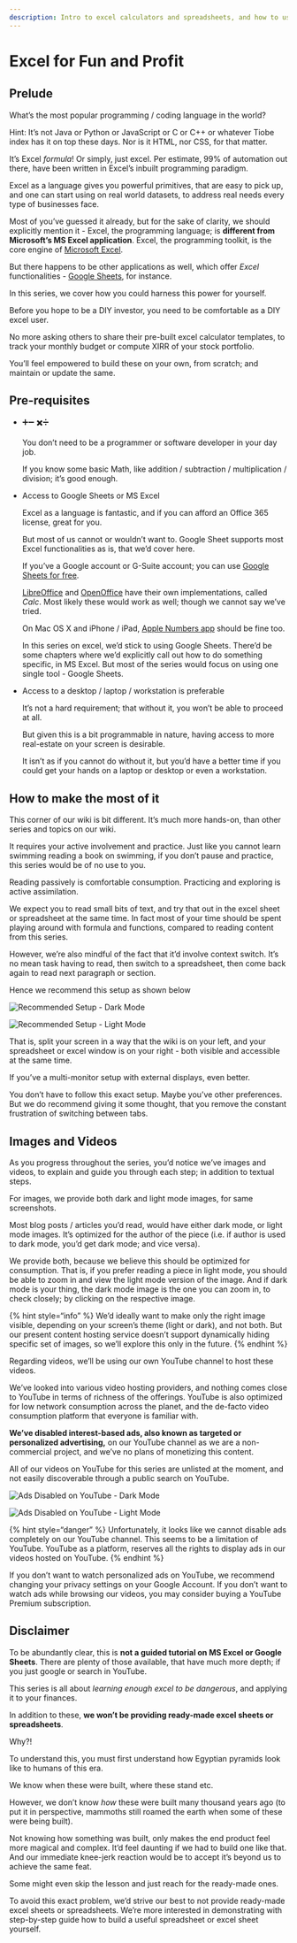 ```yaml
---
description: Intro to excel calculators and spreadsheets, and how to use them for your finances
---
```


# Excel for Fun and Profit

## Prelude

What’s the most popular programming / coding language in the world?

Hint: It’s not Java or Python or JavaScript or C or C++ or whatever Tiobe index has it on top these days. Nor is it HTML, nor CSS, for that matter.

It’s Excel *formula*! Or simply, just excel. Per estimate, 99% of automation out there, have been written in Excel’s inbuilt programming paradigm.

Excel as a language gives you powerful primitives, that are easy to pick up, and one can start using on real world datasets, to address real needs every type of businesses face.

Most of you’ve guessed it already, but for the sake of clarity, we should explicitly mention it - Excel, the programming language; is **different from Microsoft’s MS Excel application**. Excel, the programming toolkit, is the core engine of [Microsoft Excel](https://www.microsoft.com/en-in/microsoft-365/excel).

But there happens to be other applications as well, which offer *Excel* functionalities - [Google Sheets](https://docs.google.com/spreadsheets/), for instance.

In this series, we cover how you could harness this power for yourself.

Before you hope to be a DIY investor, you need to be comfortable as a DIY excel user.

No more asking others to share their pre-built excel calculator templates, to track your monthly budget or compute XIRR of your stock portfolio.

You’ll feel empowered to build these on your own, from scratch; and maintain or update the same.

## Pre-requisites

-   ➕➖ ✖️➗

    You don’t need to be a programmer or software developer in your day job.

    If you know some basic Math, like addition / subtraction / multiplication / division; it’s good enough.

-   Access to Google Sheets or MS Excel

    Excel as a language is fantastic, and if you can afford an Office 365 license, great for you.

    But most of us cannot or wouldn’t want to. Google Sheet supports most Excel functionalities as is, that we’d cover here.

    If you’ve a Google account or G-Suite account; you can use [Google Sheets for free](https://docs.google.com/spreadsheets).

    [LibreOffice](https://www.libreoffice.org/) and [OpenOffice](https://www.openoffice.org/) have their own implementations, called *Calc*. Most likely these would work as well; though we cannot say we’ve tried.

    On Mac OS X and iPhone / iPad, [Apple Numbers app](https://www.apple.com/in/numbers/) should be fine too.

    In this series on excel, we’d stick to using Google Sheets. There’d be some chapters where we’d explicitly call out how to do something specific, in MS Excel. But most of the series would focus on using one single tool - Google Sheets.

-   Access to a desktop / laptop / workstation is preferable

    It’s not a hard requirement; that without it, you won’t be able to proceed at all.

    But given this is a bit programmable in nature, having access to more real-estate on your screen is desirable.

    It isn’t as if you cannot do without it, but you’d have a better time if you could get your hands on a laptop or desktop or even a workstation.

## How to make the most of it

This corner of our wiki is bit different. It’s much more hands-on, than other series and topics on our wiki.

It requires your active involvement and practice. Just like you cannot learn swimming reading a book on swimming, if you don’t pause and practice, this series would be of no use to you.

Reading passively is comfortable consumption. Practicing and exploring is active assimilation.

We expect you to read small bits of text, and try that out in the excel sheet or spreadsheet at the same time. In fact most of your time should be spent playing around with formula and functions, compared to reading content from this series.

However, we’re also mindful of the fact that it’d involve context switch. It’s no mean task having to read, then switch to a spreadsheet, then come back again to read next paragraph or section.

Hence we recommend this setup as shown below

![Recommended Setup - Dark Mode](../.gitbook/assets/excel-setup.dark.png)

![Recommended Setup - Light Mode](../.gitbook/assets/excel-setup.light.png)

That is, split your screen in a way that the wiki is on your left, and your spreadsheet or excel window is on your right - both visible and accessible at the same time.

If you’ve a multi-monitor setup with external displays, even better.

You don’t have to follow this exact setup. Maybe you’ve other preferences. But we do recommend giving it some thought, that you remove the constant frustration of switching between tabs.

## Images and Videos

As you progress throughout the series, you’d notice we’ve images and videos, to explain and guide you through each step; in addition to textual steps.

For images, we provide both dark and light mode images, for same screenshots.

Most blog posts / articles you’d read, would have either dark mode, or light mode images. It’s optimized for the author of the piece (i.e. if author is used to dark mode, you’d get dark mode; and vice versa).

We provide both, because we believe this should be optimized for consumption. That is, if you prefer reading a piece in light mode, you should be able to zoom in and view the light mode version of the image. And if dark mode is your thing, the dark mode image is the one you can zoom in, to check closely; by clicking on the respective image.

{% hint style=“info” %}
We’d ideally want to make only the right image visible, depending on your screen’s theme (light or dark), and not both. But our present content hosting service doesn’t support dynamically hiding specific set of images, so we’ll explore this only in the future.
{% endhint %}

Regarding videos, we’ll be using our own YouTube channel to host these videos.

We’ve looked into various video hosting providers, and nothing comes close to YouTube in terms of richness of the offerings. YouTube is also optimized for low network consumption across the planet, and the de-facto video consumption platform that everyone is familiar with.

**We’ve disabled interest-based ads, also known as targeted or personalized advertising,** on our YouTube channel as we are a non-commercial project, and we’ve no plans of monetizing this content.

All of our videos on YouTube for this series are unlisted at the moment, and not easily discoverable through a public search on YouTube.

![Ads Disabled on YouTube - Dark Mode](../.gitbook/assets/ad-disabled.dark.png)

![Ads Disabled on YouTube - Light Mode](../.gitbook/assets/ad-disabled.light.png)

{% hint style=“danger” %}
Unfortunately, it looks like we cannot disable ads completely on our YouTube channel. This seems to be a limitation of YouTube. YouTube as a platform, reserves all the rights to display ads in our videos hosted on YouTube.
{% endhint %}

If you don’t want to watch personalized ads on YouTube, we recommend changing your privacy settings on your Google Account. If you don’t want to watch ads while browsing our videos, you may consider buying a YouTube Premium subscription.

## Disclaimer

To be abundantly clear, this is **not a guided tutorial on MS Excel or Google Sheets**. There are plenty of those available, that have much more depth; if you just google or search in YouTube.

This series is all about *learning enough excel to be dangerous*, and applying it to your finances.

In addition to these, **we won’t be providing ready-made excel sheets or spreadsheets**.

Why?!

To understand this, you must first understand how Egyptian pyramids look like to humans of this era.

We know when these were built, where these stand etc.

However, we don’t know *how* these were built many thousand years ago (to put it in perspective, mammoths still roamed the earth when some of these were being built).

Not knowing how something was built, only makes the end product feel more magical and complex. It’d feel daunting if we had to build one like that. And our immediate knee-jerk reaction would be to accept it’s beyond us to achieve the same feat.

Some might even skip the lesson and just reach for the ready-made ones.

To avoid this exact problem, we’d strive our best to not provide ready-made excel sheets or spreadsheets. We’re more interested in demonstrating with step-by-step guide how to build a useful spreadsheet or excel sheet yourself.
